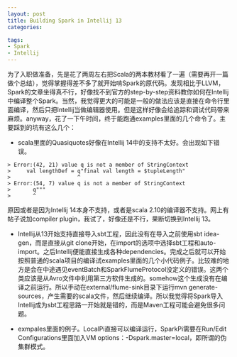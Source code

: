 ```yaml
---
layout: post
title: Building Spark in Intellij 13
categories:

tags:
- Spark
- Intellij
---
```


为了入职做准备，先是花了两周左右把Scala的两本教材看了一遍（需要再开一篇做个总结），觉得掌握得差不多了就开始啃Spark的原代码。发现相比于LLVM，Spark的文章坐得真不行，好像找不到官方的step-by-step资料教你如何在Intellij中编译整个Spark。当然，我觉得更大的可能是一般的做法应该是直接在命令行里面编译，然后只把Intellij当做编辑器使用。但是这样好像会给追踪和调试代码带来麻烦。anyway，花了一下午时间，终于能跑通examples里面的几个命令了。主要踩到的坑有这么几个：

- scala里面的Quasiquotes好像在Intellij 14中的支持不太好。会出现如下错误。

```
> Error:(42, 21) value q is not a member of StringContext
>     val lengthDef = q"final val length = $tupleLength"
>                     ^
> Error:(54, 7) value q is not a member of StringContext
>       q"""
>       ^
```
原因或者是因为Intellij 14本身不支持，或者是scala 2.10的编译器不支持。网上有帖子说加compiler plugin，我试了，好像还是不行，果断切换到Intellij 13。

- Intellij从13开始支持直接导入sbt工程，因此没有在导入之前使用sbt idea-gen，而是直接从git clone开始，在import的选项中选择sbt工程和auto-import。之后Intellij便能直接生成各种dependencies。完成之后就可以开始按照普通的scala项目的编译试examples里面的几个小代码例子。比较难的地方是会在中途遇见eventBatch和SparkFlumeProtocol没定义的错误。这两个类应该是从Avro文件中利用第三方软件生成的。somehow这个生成没有在编译之前运行。所以手动在external/flume-sink目录下运行mvn generate-sources，产生需要的scala文件，然后继续编译。所以我觉得将Spark导入Intellij成为sbt工程思路一开始就是错的，而是Maven工程可能会避免很多问题。

- exmpales里面的例子。LocalPi直接可以编译运行，SparkPi需要在Run/Edit Configurations里面加入VM options：-Dspark.master=local，即所谓的伪集群模式。


